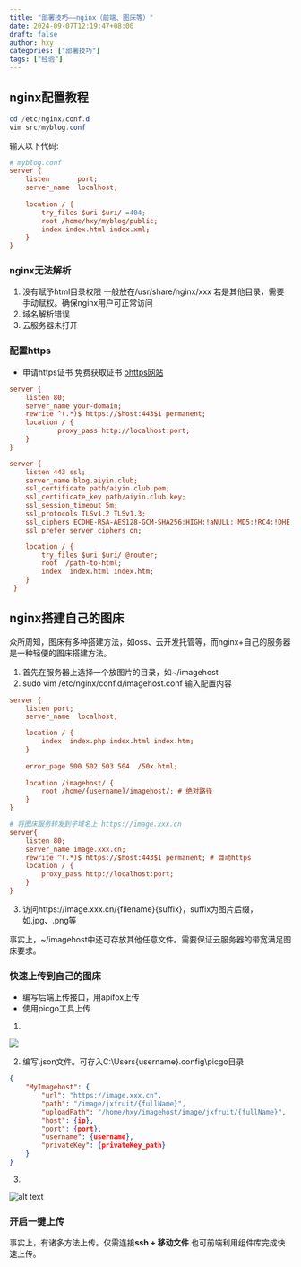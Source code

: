 ```yaml
---
title: "部署技巧——nginx（前端、图床等）"
date: 2024-09-07T12:19:47+08:00
draft: false
author: hxy
categories: ["部署技巧"]
tags: ["经验"]
---
```

## nginx配置教程
```powershell
cd /etc/nginx/conf.d
vim src/myblog.conf
```
输入以下代码:
```ini
# myblog.conf
server {
    listen       port;
    server_name  localhost;
      
    location / {
        try_files $uri $uri/ =404;
        root /home/hxy/myblog/public;
        index index.html index.xml;
    }
}
```
### nginx无法解析
1. 没有赋予html目录权限
一般放在/usr/share/nginx/xxx
若是其他目录，需要手动赋权。确保nginx用户可正常访问
2. 域名解析错误
3. 云服务器未打开

### 配置https
- 申请https证书
免费获取证书 [ohttps网站](https://www.ohttps.com/)

```ini
server {
	listen 80;
	server_name your-domain;
	rewrite ^(.*)$ https://$host:443$1 permanent;
	location / {
    		proxy_pass http://localhost:port;
	}
}
```

```ini
server {
    listen 443 ssl; 
    server_name blog.aiyin.club; 
    ssl_certificate path/aiyin.club.pem; 
    ssl_certificate_key path/aiyin.club.key; 
    ssl_session_timeout 5m;
    ssl_protocols TLSv1.2 TLSv1.3; 
    ssl_ciphers ECDHE-RSA-AES128-GCM-SHA256:HIGH:!aNULL:!MD5:!RC4:!DHE; 
    ssl_prefer_server_ciphers on;

    location / {
        try_files $uri $uri/ @router;
        root  /path-to-html;
        index  index.html index.htm;
    }
 }
```

## nginx搭建自己的图床
众所周知，图床有多种搭建方法，如oss、云开发托管等，而nginx+自己的服务器是一种轻便的图床搭建方法。

1. 首先在服务器上选择一个放图片的目录，如~/imagehost
2. sudo vim /etc/nginx/conf.d/imagehost.conf
输入配置内容
```ini
server {
    listen port;
    server_name  localhost;

    location / {
        index  index.php index.html index.htm;
    }
    
    error_page 500 502 503 504  /50x.html;
     
    location /imagehost/ {
        root /home/{username}/imagehost/; # 绝对路径
    }
}

# 将图床服务转发到子域名上 https://image.xxx.cn
server{
    listen 80;
    server_name image.xxx.cn;
    rewrite ^(.*)$ https://$host:443$1 permanent; # 自动https
    location / {
        proxy_pass http://localhost:port;
    }
}
```
3. 访问https://image.xxx.cn/{filename}{suffix}，suffix为图片后缀，如.jpg、.png等

事实上，~/imagehost中还可存放其他任意文件。需要保证云服务器的带宽满足图床要求。

### 快速上传到自己的图床
- 编写后端上传接口，用apifox上传
- 使用picgo工具上传

1. 

   ![](https://image.familystudy.cn/image/generic/image-2.png)

2. 编写.json文件。可存入C:\Users\{username}\.config\picgo目录
```json
{
	"MyImagehost": {
		"url": "https://image.xxx.cn",
		"path": "/image/jxfruit/{fullName}",
		"uploadPath": "/home/hxy/imagehost/image/jxfruit/{fullName}",
		"host": {ip},
		"port": {port},
		"username": {username},
		"privateKey": {privateKey_path}
	}
}
```
3. 

![alt text](https://image.familystudy.cn/image/generic/image-3.png)

### 开启一键上传

事实上，有诸多方法上传。仅需连接**ssh + 移动文件**
也可前端利用组件库完成快速上传。
